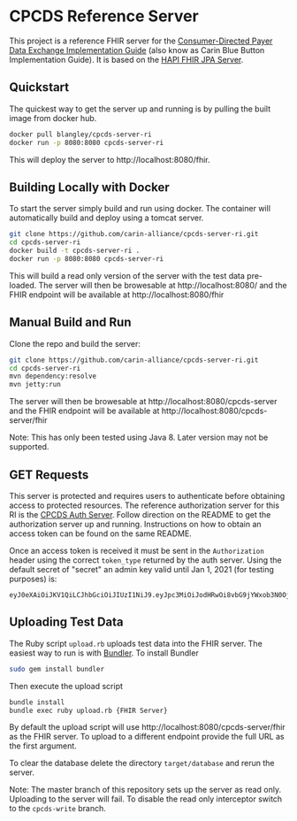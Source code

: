 # CPCDS Reference Server

This project is a reference FHIR server for the [Consumer-Directed Payer Data Exchange Implementation Guide](https://build.fhir.org/ig/HL7/carin-bb/toc.html) (also know as Carin Blue Button Implementation Guide). It is based on the [HAPI FHIR JPA Server](https://github.com/hapifhir/hapi-fhir-jpaserver-starter).

## Quickstart

The quickest way to get the server up and running is by pulling the built image from docker hub.

```bash
docker pull blangley/cpcds-server-ri
docker run -p 8080:8080 cpcds-server-ri
```

This will deploy the server to http://localhost:8080/fhir.

## Building Locally with Docker

To start the server simply build and run using docker. The container will automatically build and deploy using a tomcat server.

```bash
git clone https://github.com/carin-alliance/cpcds-server-ri.git
cd cpcds-server-ri
docker build -t cpcds-server-ri .
docker run -p 8080:8080 cpcds-server-ri
```

This will build a read only version of the server with the test data pre-loaded. The server will then be browesable at http://localhost:8080/ and the FHIR endpoint will be available at http://localhost:8080/fhir

## Manual Build and Run

Clone the repo and build the server:

```bash
git clone https://github.com/carin-alliance/cpcds-server-ri.git
cd cpcds-server-ri
mvn dependency:resolve
mvn jetty:run
```

The server will then be browesable at http://localhost:8080/cpcds-server and the FHIR endpoint will be available at http://localhost:8080/cpcds-server/fhir

Note: This has only been tested using Java 8. Later version may not be supported.

## GET Requests

This server is protected and requires users to authenticate before obtaining access to protected resources. The reference authorization server for this RI is the [CPCDS Auth Server](https://github.com/carin-alliance/cpcds-auth-server). Follow direction on the README to get the authorization server up and running. Instructions on how to obtain an access token can be found on the same README.

Once an access token is received it must be sent in the `Authorization` header using the correct `token_type` returned by the auth server. Using the default secret of "secret" an admin key valid until Jan 1, 2021 (for testing purposes) is:

```
eyJ0eXAiOiJKV1QiLCJhbGciOiJIUzI1NiJ9.eyJpc3MiOiJodHRwOi8vbG9jYWxob3N0OjgxODAiLCJleHAiOjE2MDk0NzcyMDAsImlhdCI6MTU4MzM0Njg1MywiY2xpZW50X2lkIjoiYWRtaW4ifQ.z1OVJO8HlFr87gtoPPGxSzHCf4O63LxYuE4PNzPRmxg
```

## Uploading Test Data

The Ruby script `upload.rb` uploads test data into the FHIR server. The easiest way to run is with [Bundler](https://bundler.io/). To install Bundler

```bash
sudo gem install bundler
```

Then execute the upload script

```bash
bundle install
bundle exec ruby upload.rb {FHIR Server}
```

By default the upload script will use http://localhost:8080/cpcds-server/fhir as the FHIR server. To upload to a different endpoint provide the full URL as the first argument.

To clear the database delete the directory `target/database` and rerun the server.

Note: The master branch of this repository sets up the server as read only. Uploading to the server will fail. To disable the read only interceptor switch to the `cpcds-write` branch.
